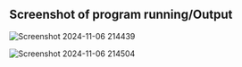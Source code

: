 ## Screenshot of program running/Output

![Screenshot 2024-11-06 214439](https://github.com/user-attachments/assets/b48f8a54-10cb-42ed-a688-e9e9f74bae0c)

![Screenshot 2024-11-06 214504](https://github.com/user-attachments/assets/00e93362-e938-42fe-92e5-87550be79330)
